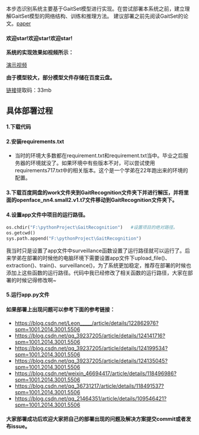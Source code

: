 本步态识别系统主要基于GaitSet模型进行实现。在尝试部署本系统之前，建立理解GaitSet模型的网络结构、训练和推理方法。
建议部署之前先阅读GaitSet的论文。[paper](https://arxiv.org/abs/1811.06186)
#### 欢迎star!欢迎star!欢迎star!

**系统的实现效果如视频所示：**

[演示视频](https://www.bilibili.com/video/BV12f4y1G7V5/)

**由于模型较大，部分模型文件存储在百度云盘。**

[链接](https://pan.baidu.com/s/1N-kopPL-vr5GROWb7bqH4w )提取码：33mb 

## 具体部署过程

#### 1.下载代码

#### 2.安装requirements.txt
- 当时的环境大多数都在requirement.txt和requirement.txt当中。毕业之后服务器的环境就没了。如果环境中有些版本不对，可以尝试使用requirements717.txt中的相关版本。这个是一个学弟在22年跑出来的环境的配置。

#### 3.下载百度网盘的work文件夹到GaitRecognition文件夹下并进行解压，并将里面的openface_nn4.small2.v1.t7文件移动到GaitRecognition文件夹下。

#### 4.设置app文件中项目的运行路径。

```python
os.chdir("F:\pythonProject\GaitRecognition")   #设置项目的绝对路径。
os.getcwd()
sys.path.append("F:\pythonProject\GaitRecognition")
```
我当时只是设置了app文件中surveillance函数设置了运行路径就可以运行了。后来学弟在部署的时候他的电脑环境下需要设置app文件下upload_file()、extraction()、train()、surveillance()，为了系统更加稳定，推荐在部署的时候也添加上这些函数的运行路径。代码中我已经修改了相关函数的运行路径，大家在部署的时候记得修改啊~

#### 5.运行app.py文件


#### 如果部署上出现问题可以参考下面的参考链接：
- https://blog.csdn.net/Leon_____/article/details/122862976?spm=1001.2014.3001.5506
- https://blog.csdn.net/qq_39237205/article/details/124141716?spm=1001.2014.3001.5506
- https://blog.csdn.net/qq_39237205/article/details/124199534?spm=1001.2014.3001.5506
- https://blog.csdn.net/qq_39237205/article/details/124135045?spm=1001.2014.3001.5506
- https://blog.csdn.net/weixin_46694417/article/details/118496986?spm=1001.2014.3001.5506
- https://blog.csdn.net/qq_36731217/article/details/118491537?spm=1001.2014.3001.5506
- https://blog.csdn.net/qq_21464351/article/details/109546421?spm=1001.2014.3001.5506
#### 大家部署成功后欢迎大家把自己的部署出现的问题及解决方案提交commit或者发布issue。
